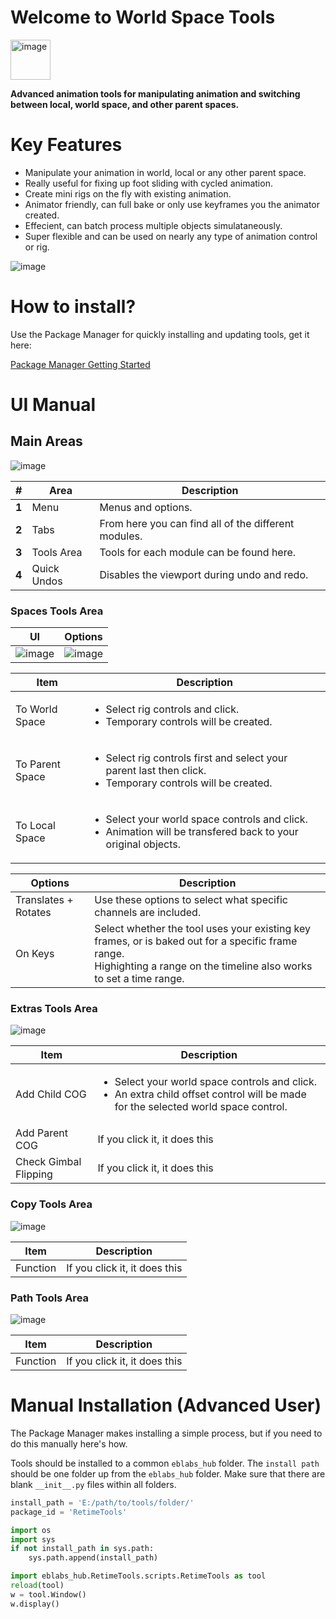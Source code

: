 # Welcome to World Space Tools

<img src="https://raw.githubusercontent.com/eblabs/eblabs_community/master/docs/WorldSpaceTools/data/eblabs_worldSpaceTools.png" alt="image" width="64px" />

**Advanced animation tools for manipulating animation and switching between local, world space, and other parent spaces.**

# Key Features
* Manipulate your animation in world, local or any other parent space.
* Really useful for fixing up foot sliding with cycled animation.
* Create mini rigs on the fly with existing animation.
* Animator friendly, can full bake or only use keyframes you the animator created.
* Effecient, can batch process multiple objects simulataneously. 
* Super flexible and can be used on nearly any type of animation control or rig.

<img src="https://raw.githubusercontent.com/eblabs/eblabs_community/master/docs/WorldSpaceTools/data/WorldSpaceTools_MainUI.jpg" alt="image"/>

# How to install?
Use the Package Manager for quickly installing and updating tools, get it here:

[Package Manager Getting Started](https://eblabs.com/package-manager-quick-install-beta/)

# UI Manual

## Main Areas
<img src="https://raw.githubusercontent.com/eblabs/eblabs_community/master/docs/WorldSpaceTools/data/WorldSpaceTools_MainUI_Areas.jpg" alt="image"/>

| # | Area | Description | 
| --- | --- |--- |
| **1** | Menu | Menus and options. |
| **2** | Tabs | From here you can find all of the different modules. |
| **3** | Tools Area | Tools for each module can be found here.  |
| **4** | Quick Undos | Disables the viewport during undo and redo. |

### Spaces Tools Area
| UI | Options | 
| --- | --- |
| <img src="https://raw.githubusercontent.com/eblabs/eblabs_community/master/docs/WorldSpaceTools/data/WorldSpaceTools_MainUI.jpg" alt="image"/> | <img src="https://raw.githubusercontent.com/eblabs/eblabs_community/master/docs/WorldSpaceTools/data/WorldSpaceTools_MainUI_Options.jpg" alt="image"/>  | 

| Item | Description | 
| --- | --- |
| To World Space | <ul><li>Select rig controls and click.</li><li>Temporary controls will be created.</li></ul>  | 
| To Parent Space | <ul><li>Select rig controls first and select your parent last then click.</li><li>Temporary controls will be created.</li></ul>  | 
| To Local Space | <ul><li>Select your world space controls and click.</li><li>Animation will be transfered back to your original objects.</li></ul>   | 

| Options | Description | 
| --- | --- |
| Translates + Rotates | Use these options to select what specific channels are included. |
| On Keys | Select whether the tool uses your existing key frames, or is baked out for a specific frame range. <br>Highighting a range on the timeline also works to set a time range. |


### Extras Tools Area
<img src="https://raw.githubusercontent.com/eblabs/eblabs_community/master/docs/WorldSpaceTools/data/WorldSpaceTools_Extras.jpg" alt="image"/>

| Item | Description | 
| --- | --- |
| Add Child COG | <ul><li>Select your world space controls and click.</li><li>An extra child offset control will be made for the selected world space control.</li></ul> | 
| Add Parent COG | If you click it, it does this  | 
| Check Gimbal Flipping | If you click it, it does this  | 


### Copy Tools Area
<img src="https://raw.githubusercontent.com/eblabs/eblabs_community/master/docs/WorldSpaceTools/data/WorldSpaceTools_Copy.jpg" alt="image"/>

| Item | Description | 
| --- | --- |
| Function | If you click it, it does this  | 


### Path Tools Area
<img src="https://raw.githubusercontent.com/eblabs/eblabs_community/master/docs/WorldSpaceTools/data/WorldSpaceTools_Path.jpg" alt="image"/>

| Item | Description | 
| --- | --- |
| Function | If you click it, it does this  | 


# Manual Installation (Advanced User)

The Package Manager makes installing a simple process, but if you need to do this manually here's how.

Tools should be installed to a common `eblabs_hub` folder. The `install path` should be one folder up from the `eblabs_hub` folder. Make sure that there are blank `__init__.py` files within all folders.

```python
install_path = 'E:/path/to/tools/folder/'
package_id = 'RetimeTools'

import os
import sys
if not install_path in sys.path:
    sys.path.append(install_path)

import eblabs_hub.RetimeTools.scripts.RetimeTools as tool
reload(tool)
w = tool.Window()
w.display()
```


